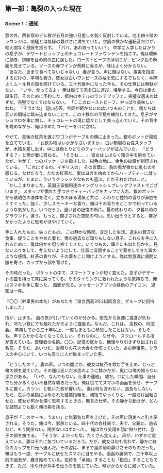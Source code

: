 ## 第一部：亀裂の入った現在
### Scene 1：通知

窓の外、西新宿のビル群が五月の強い日差しを鈍く反射している。地上四十階のラウンジは、喧騒とは無縁の静けさに満ちていた。空調の微かな運転音だけが、絶え間なく鼓膜を揺らす。
「パパ、あれ取っていい？」
中学に入学したばかりの息子が、デザートビュッフェのチョコレートファウンテンを指さす。俺は曖昧に頷き、視線を目の前の皿に戻した。ローストビーフの薄切りが、ピンク色の断面を見せている。ソースの赤ワインが芳醇に香るが、味はよく分からない。
「あなた、あまり食べてないじゃない」
妻が言う。声に棘はない。事実を指摘するだけの、平坦な響き。彼女は白いワンピースの袖を気にするでもなく、手際よくムール貝の殻を開けている。三十代後半になった今も、その仕草には無駄がない。
「いや、食ってるよ」
俺は慌てて肉を口に運び、咀嚼する。今日は妻の誕生日。そのために予約した、都内のホテルのランチブッフェ。完璧な週末のはずだ。完璧でなくてはならない。
「ここのローストビーフ、やっぱり美味しいわね」
「そうだな」
短い応答。会話が続かないのはいつものことだ。俺たちは互いの領域に踏み込まないことで、この十数年の平穏を維持してきた。息子がマシュマロを串に刺し、チョコレートの滝に嬉々として突っ込んでいく。その背中を眺めながら、俺は冷めたコーヒーを口に含む。

やがて、食後の紅茶を運ぶワゴンがテーブルの横に止まった。銀のポットが湯気を立てている。
「お飲み物はいかがなさいますか」
白い制服の女性スタッフが、木箱を差し出す。中には色とりどりのティーバッグが並んでいた。
「どうする？」と俺が妻に尋ねる。
「そうね……」
彼女はしばらく箱の中を眺めていたが、やがて一つのパッケージを指さした。紺色の地に、金色の紋章が刻印されている。
「これにするわ。イギリスの」
その言葉に、胸の奥が微かに軋むのを感じる。なぜだろう。ただの紅茶だ。妻はヨガを始めてからハーブティーに凝っているが、たまにこういうクラシックなものも選ぶ。ただそれだけのこと。
「かしこまりました。英国王室御用達のイングリッシュブレックファストでございます」
スタッフが慣れた手つきでティーバッグをカップに入れ、銀のポットから琥珀色の液体を注ぐ。立ちのぼる湯気と共に、ふわりと独特の香りが鼻腔をくすぐった。強く、少しスモーキーな香り。俺はその香りをどこかで知っているような気がした。いつだろう。遠い昔の記憶の断片。夏の終わりの、夕暮れ時のグラウンド。違う。もっと、閉ざされた空間の匂い。思い出そうとすると、霧がかかったように思考がぼやけていく。

手に入れたもの。失ったもの。
この静かな時間。安定した生活。週末の贅沢な食事。疑うことをやめた妻と、俺の過去など知りもしない息子。これらを手に入れるために、俺は何かを切り捨ててきた。いくつもの、輝きにも似た何かを。見ないふりをして、考えないようにして、仕事に没頭することで蓋をしてきた澱のような感情。紅茶の香りが、その蓋をこじ開けようとする。俺は無意識に眉間に皺を寄せ、カップから顔を背けた。

その時だった。
ポケットの中で、スマートフォンが短く震えた。息子がデザートの皿を持って席に戻ってくる。そのタイミングに救われたような気持ちで、俺はスマホを手に取った。
画面が光る。メッセージアプリの緑色のアイコン。
通知は一件。

『〇〇（幹事男の本名）があなたを「県立西高3年2組同窓会」グループに招待しました』

指が、止まる。
血の気が引いていくのが分かる。指先から急速に温度が失われ、冷たい鉄にでも触れたかのように強張る。なんだ、これは。
高校の、同窓会。
卒業してから二十年以上、一度もまともに参加したことはない。そもそも、声すらかからなくなって久しい。それなのに、なぜ今。
スクロールする指が震えている。管理者の名前。〇〇。記憶の底から、無理やり引きずり出された名前。そうだ。あいつだ。夏祭りの花火大会を仕切っていた、あの幹事男。クラスの中心にいて、いつも周りに人が集まっていた男。

「どうしたの？」
妻の声。いつの間にか、彼女は紅茶を飲む手を止め、じっと俺の顔を見ていた。その瞳は凪いだ水面のように静かだが、奥には俺の知らない深さがある。
「いや、なんでもない。仕事の連絡」
嘘だ。口にした瞬間、自分でも分かるくらい不自然な響きだった。俺は慌ててスマホの画面を伏せ、テーブルに置く。カツン、と乾いた音が響いた。
妻は何も言わない。追及もしない。ただ、左手の薬指にはめられた結婚指輪を、親指でゆっくりと、一度だけ回転させた。彼女が何かを深く思考するときの、無言の仕草。その静かな動きが、どんな詰問よりも鋭く俺の胸を抉る。

息子が「このケーキ、うまい」と無邪気な声を上げた。その声に現実へと引き戻される。そうだ。俺は今、家族といる。四十代の会社員で、夫で、父親だ。過去など、もう関係ない。関係ないはずだった。
俺は作り笑顔を顔に貼り付け、息子の頭を撫でる。
「そうか、よかったな。たくさん食えよ」
声が、わずかに震えている。妻はそれに気づいているだろう。だが、彼女は何も言わず、静かに紅茶のカップを口元へ運んだ。その姿は、まるで嵐の前の静けさそのものだった。
俺はもう一度、テーブルに伏せたスマホに目をやる。画面の裏側で、二十年以上前の過去が、蠢き始めている。招待を「承諾」することも「拒否」することもできず、ただ、冷や汗が背中を伝うのを感じていた。喉がからからに渇いていた。
